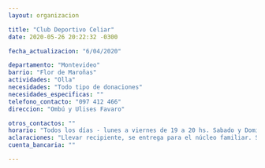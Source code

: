 ```yaml
---
layout: organizacion

title: "Club Deportivo Celiar"
date: 2020-05-26 20:22:32 -0300

fecha_actualizacion: "6/04/2020"

departamento: "Montevideo"
barrio: "Flor de Maroñas"
actividades: "Olla"
necesidades: "Todo tipo de donaciones"
necesidades_especificas: ""
telefono_contacto: "097 412 466"
direccion: "Ombú y Ulises Favaro"

otros_contactos: ""
horario: "Todos los días - lunes a viernes de 19 a 20 hs. Sabado y Domingo de 17 a 18 hs"
aclaraciones: "Llevar recipiente, se entrega para el núcleo familiar. Se reciben donaciones de lunes a viernes de 17 a 20 hs; Sabado y Domingo de 16 a 18 hs."
cuenta_bancaria: ""

---
```

